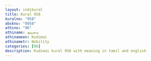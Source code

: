 ```yaml
---
layout: indikural
title: Kural 958
kuralno: "958"
abskno: "0958"
athino: "96"
athiname: குடிமை
athinameen: Kudimai
athinametr: Nobility
categories: [96]
description: Kudimai kural 958 with meaning in tamil and english 
---
```


